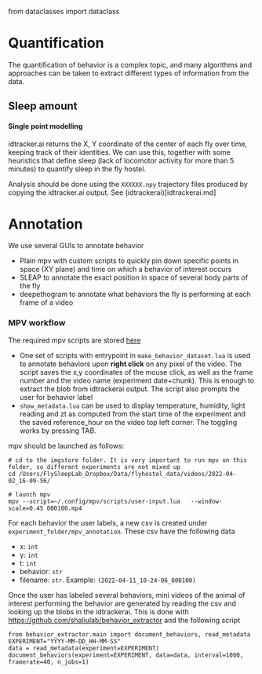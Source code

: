 from dataclasses import dataclass


Quantification
=====================

The quantification of behavior is a complex topic, and many algorithms and approaches can be taken to extract different types of information from the data.


## Sleep amount

#### Single point modelling

idtracker.ai returns the X, Y coordinate of the center of each fly over time, keeping track of their identities. We can use this, together with some heuristics that define sleep (lack of locomotor activity for more than 5 minutes) to quantify sleep in the fly hostel.

Analysis should be done using the `XXXXXX.npy` trajectory files produced by copying the idtracker.ai output. See (idtrackerai)[idtrackerai.md]




Annotation
===================

We use several GUIs to annotate behavior

* Plain mpv with custom scripts to quickly pin down specific points in space (XY plane) and time on which a behavior of interest occurs
* SLEAP to annotate the exact position in space of several body parts of the fly
* deepethogram to annotate what behaviors the fly is performing at each frame of a video

### MPV workflow

The required mpv scripts are stored [here](https://github.com/shaliulab/mpv-scripts)

* One set of scripts with entrypoint in `make_behavior_dataset.lua` is used to annotate behaviors upon **right click** on any pixel of the video. The script saves the x,y coordinates of the mouse click, as well as the frame number and the video name (experiment date+chunk). This is enough to extract the blob from idtrackerai output. The script also prompts the user for behavior label
* `show_metadata.lua` can be used to display temperature, humidity, light reading and zt as computed from the start time of the experiment and the saved reference_hour on the video top left corner. The toggling works by pressing TAB.

mpv should be launched as follows:

```
# cd to the imgstore folder. It is very important to run mpv on this folder, so different experiments are not mixed up
cd /Users/FlySleepLab_Dropbox/Data/flyhostel_data/videos/2022-04-02_16-09-56/

# launch mpv
mpv --script=~/.config/mpv/scripts/user-input.lua   --window-scale=0.45 000100.mp4
```

For each behavior the user labels, a new csv is created under `experiment_folder/mpv_annotation`. These csv have the following data


* x: `int`
* y: `int`
* t: `int`
* behavior: `str`
* filename: `str`. Example: `(2022-04-11_10-24-06_000100)`

Once the user has labeled several behaviors, mini videos of the animal of interest performing the behavior are generated by reading the csv and looking up the blobs in the idtrackerai.
This is done with https://github.com/shaliulab/behavior_extractor and the following script


```
from behavior_extractor.main import document_behaviors, read_metadata
EXPERIMENT="YYYY-MM-DD_HH-MM-SS"
data = read_metadata(experiment=EXPERIMENT)
document_behaviors(experiment=EXPERIMENT, data=data, interval=1000, framerate=40, n_jobs=1)
```





